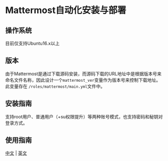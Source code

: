 # Mattermost自动化安装与部署

## 操作系统

目前仅支持Ubuntu16.x以上

## 版本

由于Mattermost是通过下载源码安装，而源码下载的URL地址中是根据版本号来命名文件名称，因此设计一个`mattermost_ver`变量作为版本号来控制下载地址。此变量存在 `/roles/mattermost/main.yml`文件中。

## 安装指南

支持root用户、普通用户（+su权限提升）等两种账号模式，也支持密码和秘钥对登录方式。

## 使用指南

[中文](https://support.websoft9/docs/mattermost/zh) | [英文](https://support.websoft9/docs/mattermost)